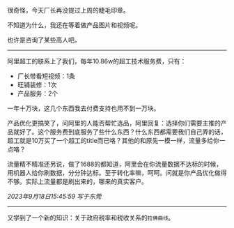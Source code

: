很奇怪，今天厂长再没提过上周的睫毛印章。

不知道为什么，我还在等着做产品图片和视频呢。

也许是咨询了某些高人吧。

---

阿里超工的联系上了我们，每年10.86w的超工技术服务费，只有：

- 厂长带看短视频：1条
- 旺铺装修：1次
- 产品服务：2个

一年十万块，这几个东西我去付费支持也用不到一万块。

产品优化更搞笑了，问阿里的人能否帮忙选品，阿里回复：选择你们需要主推的产品就好了。这个服务费到底服务了些什么东西？什么东西都需要我们自己弄的话，超工就是10万买了一个超工的title而已咯？其他的和原先一模一样，流量多给你一点咯？

流量精不精准还另说，做了1688的都知道，阿里会在你流量数据不达标的时候，用机器人给你刷数据，分分钟达标。至于转化率嘛，呵呵。问就是你产品优化做得不够。实际上流量都是刷出来的，哪来的真实客户。

*2023年9月18日15:45:59 写于东莞*

---

又学到了一个新的知识：关于政府税率和税收关系的`拉佛曲线`。